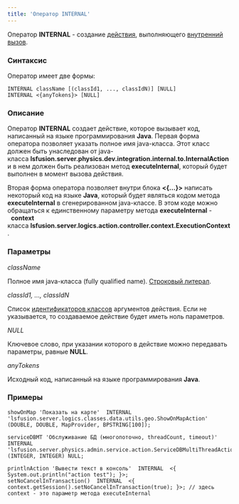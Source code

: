 ```yaml
---
title: 'Оператор INTERNAL'
---
```


Оператор **INTERNAL** - создание [действия](Actions.md), выполняющего [внутренний вызов](Internal_call_INTERNAL_.md).

### Синтаксис

Оператор имеет две формы:

    INTERNAL className [(classId1, ..., classIdN)] [NULL]
    INTERNAL <{anyTokens}> [NULL]

### Описание

Оператор **INTERNAL** создает действие, которое вызывает код, написанный на языке программирования **Java**. Первая форма оператора позволяет указать полное имя java-класса. Этот класс должен быть унаследован от java-класса **lsfusion.server.physics.dev.integration.internal.to.InternalAction** и в нем должен быть реализован метод **executeInternal**, который будет выполнен в момент вызова действия.

Вторая форма оператора позволяет внутри блока **<{...}\>** написать некоторый код на языке **Java**, который будет являться кодом метода **executeInternal** в сгенерированном java-классе. В этом коде можно обращаться к единственному параметру метода **executeInternal** -  **context** класса **lsfusion.server.logics.action.controller.context.ExecutionContext**.

### Параметры

*className*

Полное имя java-класса (fully qualified name). [Строковый литерал](Literals.md#strliteral-broken).

*classId1, ..., classIdN*

Список [идентификаторов классов](IDs.md#classid-broken) аргументов действия. Если не указывается, то создаваемое действие будет иметь ноль параметров.

*NULL*

Ключевое слово, при указании которого в действие можно передавать параметры, равные **NULL**.

*anyTokens*

Исходный код, написанный на языке программирования **Java**. 

### Примеры


```lsf
showOnMap 'Показать на карте'  INTERNAL  'lsfusion.server.logics.classes.data.utils.geo.ShowOnMapAction' (DOUBLE, DOUBLE, MapProvider, BPSTRING[100]);

serviceDBMT 'Обслуживание БД (многопоточно, threadCount, timeout)'  INTERNAL  'lsfusion.server.physics.admin.service.action.ServiceDBMultiThreadAction' (INTEGER, INTEGER) NULL;

printlnAction 'Вывести текст в консоль'  INTERNAL  <{ System.out.println("action test"); }>;
setNoCancelInTransaction()  INTERNAL  <{ context.getSession().setNoCancelInTransaction(true); }>; // здесь context - это параметр метода executeInternal
```

  
